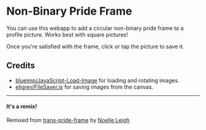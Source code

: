 # Non-Binary Pride Frame

You can use this webapp to add a circular non-binary pride frame to a profile picture. Works best with square pictures!

Once you're satisfied with the frame, click or tap the picture to save it.

## Credits
- [blueimp/JavaScript-Load-Image](https://github.com/blueimp/JavaScript-Load-Image) for loading and rotating images.
- [eligrey/FileSaver.js](https://github.com/eligrey/FileSaver.js/) for saving images from the canvas.

---

#### It's a remix!
Remixed from [trans-pride-frame](https://trans-pride-frame.glitch.me/) by [Noelle Leigh](https://twitter.com/noahdleigh)
